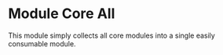 # Module Core All
This module simply collects all core modules into a single easily consumable module.
